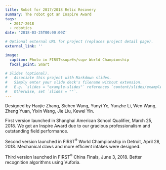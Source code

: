 ```yaml
---
title: Robot for 2017/2018 Relic Recovery
summary: The robot got an Inspire Award
tags:
  - 2017-2018
  - robotics
date: '2018-03-25T00:00:00Z'

# Optional external URL for project (replaces project detail page).
external_link: ''

image:
  caption: Photo in FIRST<sup>®</sup> World Championship
  focal_point: Smart

# Slides (optional).
#   Associate this project with Markdown slides.
#   Simply enter your slide deck's filename without extension.
#   E.g. `slides = "example-slides"` references `content/slides/example-slides.md`.
#   Otherwise, set `slides = ""`.
---
```


Designed by Haojie Zhang, Sichen Wang, Yunyi Ye, Yunzhe Li, Wen Wang, Zheng Yuan, Yixin Wang, Jie Liu, Kewei Yin.

First version launched in Shanghai American School Qualifier, March 25, 2018. We got an Inspire Award due to our gracious professionalism and outstanding field performance.

Second version launched in FIRST<sup>®</sup> World Championship in Detroit, April 28, 2018. Mechanical claws and more efficient intakes were designed.

Third version launched in FIRST<sup>®</sup> China Finals, June 3, 2018. Better recognition algorithms using Vuforia.
